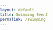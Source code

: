 ```yaml
---
layout: default
title: Swimming Event
permalink: /swimming
---
```

<head>
    <meta charset="UTF-8">
    <meta name="viewport" content="width=device-width, initial-scale=1.0">
    <style>
        body {
            margin: 0;
            padding: 0;
            background-image: url('https://github.com/Code-Demons/miniproject/assets/40652645/33f16454-fa1a-4e86-ab14-fb253ee790cc');
            background-size: cover;
            background-position: center;
            height: 100vh;
        }
    </style>
    <title>Swimming Event</title>
</head>

<body>
    <!-- Your content goes here -->
</body>